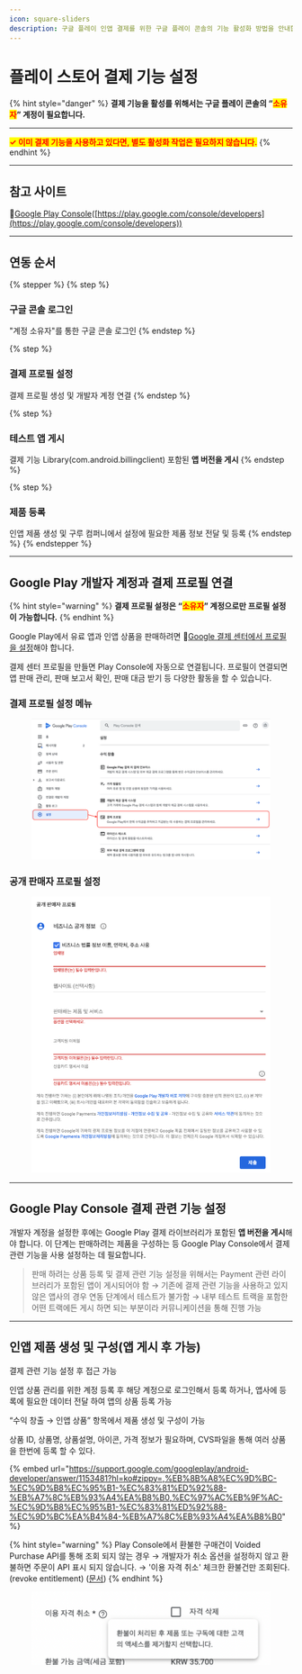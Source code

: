 ```yaml
---
icon: square-sliders
description: 구글 플레이 인앱 결제를 위한 구글 플레이 콘솔의 기능 활성화 방법을 안내합니다.
---
```


# 플레이 스토어 결제 기능 설정

{% hint style="danger" %}
**결제 기능을 활성를 위해서는 구글 플레이 콘솔의 “**<mark style="color:red;">**소유자**</mark>**” 계정이 필요합니다.**

***

<mark style="color:red;">**✓ 이미 결제 기능을 사용하고 있다면, 별도 활성화 작업은 필요하지 않습니다.**</mark>
{% endhint %}

***

## 참고 사이트

:link:[Google Play Console](https://play.google.com/console/developers)([https://play.google.com/console/developers](https://play.google.com/console/developers))

***

## 연동 순서

{% stepper %}
{% step %}
### 구글 콘솔 로그인

"계정 소유자"를 통한 구글 콘솔 로그인
{% endstep %}

{% step %}
### 결제 프로필 설정

결제 프로필 생성 및 개발자 계정 연결
{% endstep %}

{% step %}
### 테스트 앱 게시

결제 기능 Library(com.android.billingclient) 포함된 **앱 버전을 게시**
{% endstep %}

{% step %}
### 제품 등록

인앱 제품 생성 및 구루 컴퍼니에서 설정에 필요한 제품 정보 전달 및 등록
{% endstep %}
{% endstepper %}

***

## Google Play 개발자 계정과 결제 프로필 연결

{% hint style="warning" %}
**결제 프로필 설정은 “**<mark style="color:red;">**소유자**</mark>**” 계정으로만 프로필 설정이 가능합니다.**
{% endhint %}

Google Play에서 유료 앱과 인앱 상품을 판매하려면 :link:[Google 결제 센터에서 프로필을 설정](https://support.google.com/paymentscenter/answer/7161426)해야 합니다.

결제 센터 프로필을 만들면 Play Console에 자동으로 연결됩니다. 프로필이 연결되면 앱 판매 관리, 판매 보고서 확인, 판매 대금 받기 등 다양한 활동을 할 수 있습니다.

### 결제 프로필 설정 메뉴

<div align="center"><figure><img src="../../../../.gitbook/assets/play_store_setting_01.png" alt=""><figcaption></figcaption></figure></div>

### 공개 판매자 프로필 설정

<div align="left"><figure><img src="../../../../.gitbook/assets/play_store_setting_02.png" alt=""><figcaption></figcaption></figure></div>

***

## Google Play Console 결제 관련 기능 설정

개발자 계정을 설정한 후에는 Google Play 결제 라이브러리가 포함된 **앱 버전을 게시**해야 합니다. 이 단계는 판매하려는 제품을 구성하는 등 Google Play Console에서 결제 관련 기능을 사용 설정하는 데 필요합니다.

> 판매 하려는 상품 등록 및 결제 관련 기능 설정을 위해서는 Payment 관련 라이브러리가 포함된 앱이 게시되어야 함 → 기존에 결제 관련 기능을 사용하고 있지 않은 앱사의 경우 연동 단계에서 테스트가 불가함 → 내부 테스트 트랙을 포함한 어떤 트랙에든 게시 하면 되는 부분이라 커뮤니케이션을 통해 진행 가능

***

## 인앱 제품 생성 및 구성(앱 게시 후 가능)

결제 관련 기능 설정 후 접근 가능

인앱 상품 관리를 위한 계정 등록 후 해당 계정으로 로그인해서 등록 하거나, 앱사에 등록에 필요한 데이터 전달 하여 앱의 상품 등록 가능

“수익 창출 → 인앱 상품” 항목에서 제품 생성 및 구성이 가능

상품 ID, 상품명, 상품설명, 아이콘, 가격 정보가 필요하며, CVS파일을 통해 여러 상품을 한번에 등록 할 수 있다.

{% embed url="https://support.google.com/googleplay/android-developer/answer/1153481?hl=ko#zippy=,%EB%8B%A8%EC%9D%BC-%EC%9D%B8%EC%95%B1-%EC%83%81%ED%92%88-%EB%A7%8C%EB%93%A4%EA%B8%B0,%EC%97%AC%EB%9F%AC-%EC%9D%B8%EC%95%B1-%EC%83%81%ED%92%88-%EC%9D%BC%EA%B4%84-%EB%A7%8C%EB%93%A4%EA%B8%B0" %}

{% hint style="warning" %}
Play Console에서 환불한 구매건이 Voided Purchase API를 통해 조회 되지 않는 경우 → 개발자가 취소 옵션을 설정하지 않고 환불하면 주문이 API 표시 되지 않습니다. → '이용 자격 취소' 체크한 환불건만 조회된다. (revoke entitlement) ([문서](https://developers.google.com/android-publisher/voided-purchases))
{% endhint %}

<figure><img src="../../../../.gitbook/assets/play_store_setting_03.png" alt=""><figcaption></figcaption></figure>
